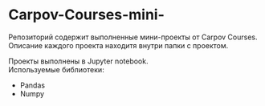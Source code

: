 # Carpov-Courses-mini-  

Репозиторий содержит выполненные мини-проекты от Carpov Courses.  
Описание каждого проекта находитя внутри папки с проектом.  

Проекты выполнены в Jupyter notebook.  
Используемые библиотеки:  
- Pandas  
- Numpy

